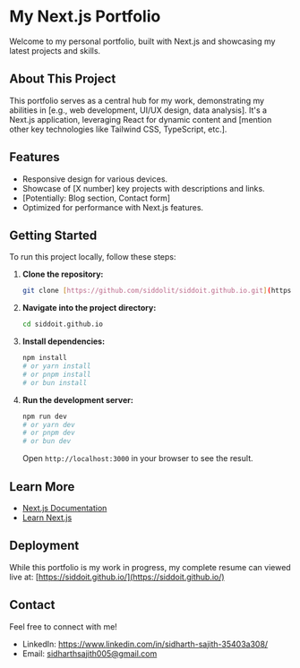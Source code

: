 # My Next.js Portfolio

Welcome to my personal portfolio, built with Next.js and showcasing my latest projects and skills.

## About This Project

This portfolio serves as a central hub for my work, demonstrating my abilities in [e.g., web development, UI/UX design, data analysis]. It's a Next.js application, leveraging React for dynamic content and [mention other key technologies like Tailwind CSS, TypeScript, etc.].

## Features

-   Responsive design for various devices.
-   Showcase of [X number] key projects with descriptions and links.
-   [Potentially: Blog section, Contact form]
-   Optimized for performance with Next.js features.

## Getting Started

To run this project locally, follow these steps:

1.  **Clone the repository:**
    ```bash
    git clone [https://github.com/siddolit/siddoit.github.io.git](https://github.com/siddoit/siddoit.github.io.git)
    ```
2.  **Navigate into the project directory:**
    ```bash
    cd siddoit.github.io
    ```
3.  **Install dependencies:**
    ```bash
    npm install
    # or yarn install
    # or pnpm install
    # or bun install
    ```
4.  **Run the development server:**
    ```bash
    npm run dev
    # or yarn dev
    # or pnpm dev
    # or bun dev
    ```
    Open `http://localhost:3000` in your browser to see the result.

## Learn More

* [Next.js Documentation](https://nextjs.org/docs)
* [Learn Next.js](https://nextjs.org/learn)

## Deployment

While this portfolio is my work in progress, my complete resume can viewed live at:
[https://siddoit.github.io/](https://siddoit.github.io/)

## Contact

Feel free to connect with me!

* LinkedIn: https://www.linkedin.com/in/sidharth-sajith-35403a308/
* Email: sidharthsajith005@gmail.com
